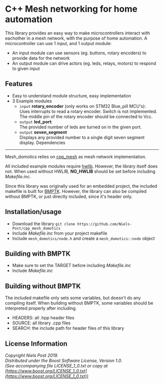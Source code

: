 C++ Mesh networking for home automation
============================

This library provides an easy way to make microcontrollers interact with eachother in a mesh network, with the purpose of home automation.
A microcontroller can use 1 input, and 1 output module:
- An input module can use sensors (eg. buttons, rotary encoders) to provide data for the network
- An output module can drive actors (eg. leds, relays, motors) to respond to given input


Features 
---
- Easy to understand module structure, easy implementation
- 3 Example modules  
    - `input`  **rotary_encoder** (only works on STM32 Blue_pill MCU's):   
    Uses interrupts to read a rotary encoder. Switch is not implemented. The middle pin of the rotary encoder should be connected to Vcc.
    - `output` **led_port**:  
     The provided number of leds are turned on in the given port.
    - `output` **seven_segment**  
    Displays any provided number to a single digit seven segment display.
Dependencies
-----
Mesh_domotics relies on [cpp_mesh](https://github.com/Niels-Post/cpp_mesh) as mesh network implementation.

All included example modules require [hwlib](https://github.com/wovo/hwlib). However, the library itself does not.
When used without HWLIB, **NO_HWLIB** should be set before including *Makefile.inc*. 

Since this library was originally used for an embedded project, the included makefile is built for [BMPTK](http://github.com/wovo/bmptk).
However, the library can also be compiled without BMPTK, or just directly included, since it's header only. 


Installation/usage
-----
- Download the library `git clone https://github.com/Niels-Post/cpp_mesh_domotics`
- Include *Makefile.inc* from your project makefile
- Include `mesh_domotics/node.h` and create a `mesh_domotics::node` object

Building with BMPTK
----
- Make sure to set the TARGET before including *Makefile.inc*
- Include *Makefile.inc*


Building without BMPTK
----
The included makefile only sets some variables, but doesn't do any compiling itself. When building without BMPTK, some variables should be interpreted properly after including.
- HEADERS: all .hpp header files
- SOURCE: all library .cpp files
- SEARCH: the include path for header files of this library 

License Information
---
   
*Copyright Niels Post 2019.     
Distributed under the Boost Software License, Version 1.0.  
(See accompanying file LICENSE_1_0.txt or copy at  
[https://www.boost.org/LICENSE_1_0.txt](https://www.boost.org/LICENSE_1_0.txt))*
